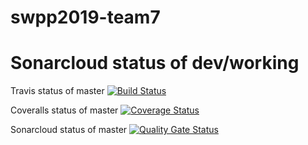 # swpp2019-team7

Sonarcloud status of dev/working
=======
Travis status of master
[![Build Status](https://travis-ci.org/swsnu/swpp2019-team7.svg?branch=master)](https://travis-ci.org/swsnu/swpp2019-team7)

Coveralls status of master
[![Coverage Status](https://coveralls.io/repos/github/swsnu/swpp2019-team7/badge.svg?branch=master)](https://coveralls.io/github/swsnu/swpp2019-team7?branch=master)

Sonarcloud status of master
[![Quality Gate Status](https://sonarcloud.io/api/project_badges/measure?project=swsnu_swpp2019-team7&metric=alert_status)](https://sonarcloud.io/dashboard?id=swsnu_swpp2019-team7)

